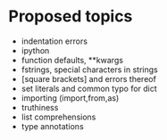 # Proposed topics

* indentation errors
* ipython
* function defaults, \**kwargs
* fstrings, special characters in strings
* [square brackets] and errors thereof
* set literals and common typo for dict
* importing (import,from,as)
* truthiness
* list comprehensions
* type annotations





